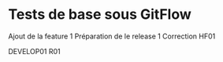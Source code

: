 # Tests de base sous GitFlow
Ajout de la feature 1
Préparation de le release 1
Correction HF01

DEVELOP01
R01